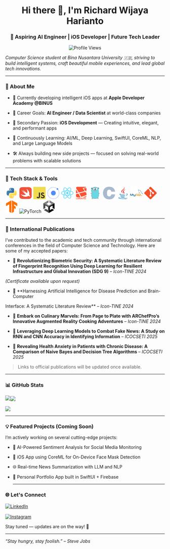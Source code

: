 <h1 align="center">Hi there 👋, I'm Richard Wijaya Harianto</h1>

<h3 align="center">🚀 Aspiring AI Engineer | iOS Developer | Future Tech Leader</h3>

<p align="center">

<img src="https://komarev.com/ghpvc/?username=richardwijaya04&label=Profile%20views&color=0e75b6&style=flat" alt="Profile Views" />

</p>

<p align="center">

<em>Computer Science student at Bina Nusantara University 🇮🇩, striving to build intelligent systems, craft beautiful mobile experiences, and lead global tech innovations.</em>

</p>

---

### 🚀 About Me

- 🔭 Currently developing intelligent iOS apps at **Apple Developer Academy @BINUS**

- 🎯 Career Goals: **AI Engineer / Data Scientist** at world-class companies

- 🍎 Secondary Passion: **iOS Development** — Creating intuitive, elegant, and performant apps

- 🧠 Continuously Learning: AI/ML, Deep Learning, SwiftUI, CoreML, NLP, and Large Language Models

- 🛠️ Always building new side projects — focused on solving real-world problems with scalable solutions

---

### 🧰 Tech Stack & Tools

<p align="left">

<img src="https://raw.githubusercontent.com/devicons/devicon/master/icons/python/python-original.svg" alt="Python" width="40" height="40"/>

<img src="https://raw.githubusercontent.com/devicons/devicon/master/icons/swift/swift-original.svg" alt="Swift" width="40" height="40"/>

<img src="https://raw.githubusercontent.com/devicons/devicon/master/icons/javascript/javascript-original.svg" alt="JavaScript" width="40" height="40"/>

<img src="https://raw.githubusercontent.com/devicons/devicon/master/icons/ionic/ionic-original.svg" alt="Ionic" width="40" height="40"/>

<img src="https://raw.githubusercontent.com/devicons/devicon/master/icons/react/react-original.svg" alt="React" width="40" height="40"/>

<img src="https://raw.githubusercontent.com/devicons/devicon/master/icons/laravel/laravel-plain-wordmark.svg" alt="Laravel" width="40" height="40"/>

<img src="https://raw.githubusercontent.com/devicons/devicon/master/icons/go/go-original.svg" alt="Go" width="40" height="40"/>

<img src="https://raw.githubusercontent.com/devicons/devicon/master/icons/c/c-original.svg" alt="C" width="40" height="40"/>

<img src="https://raw.githubusercontent.com/devicons/devicon/master/icons/java/java-original.svg" alt="Java" width="40" height="40"/>

<img src="https://raw.githubusercontent.com/devicons/devicon/master/icons/mysql/mysql-original-wordmark.svg" alt="MySQL" width="40" height="40"/>

<img src="https://raw.githubusercontent.com/devicons/devicon/master/icons/git/git-original.svg" alt="Git" width="40" height="40"/>

<img src="https://raw.githubusercontent.com/devicons/devicon/master/icons/tensorflow/tensorflow-original.svg" alt="TensorFlow" width="40" height="40"/>

<img src="https://www.vectorlogo.zone/logos/pytorch/pytorch-icon.svg" alt="PyTorch" width="40" height="40"/>

<img src="https://raw.githubusercontent.com/devicons/devicon/master/icons/unity/unity-original.svg" alt="Unity" width="40" height="40"/>

</p>

---

### 📝 International Publications

I’ve contributed to the academic and tech community through international conferences in the field of Computer Science and Technology. Here are some of my accepted papers:

- 📄 **Revolutionizing Biometric Security: A Systematic Literature Review of Fingerprint Recognition Using Deep Learning for Resilient Infrastructure and Global Innovation (SDG 9)** – *Icon-TINE 2024*

*(Certificate available upon request)*

- 📄 **Harnessing Artificial Intelligence for Disease Prediction and Brain-Computer

Interface: A Systematic Literature Review** – *Icon-TINE 2024*

- 📄 **Embark on Culinary Marvels: From Page to Plate with ARChefPro’s Innovative Augmented Reality Cooking Adventures** – *Icon-TINE 2024*

- 📄 **Leveraging Deep Learning Models to Combat Fake News: A Study on RNN and CNN Accuracy in Identifying Information** – *ICOCSETI 2025*

- 📄 **Revealing Health Anxiety in Patients with Chronic Disease: A Comparison of Naive Bayes and Decision Tree Algorithms** – *ICOCSETI 2025*

> Links to official publications will be updated once available.

---

### 📊 GitHub Stats

<p>

<img align="left" src="https://github-readme-stats.vercel.app/api/top-langs/?username=richardwijaya04&layout=compact&theme=tokyonight" />

</p>

<p>

<img align="center" src="https://github-readme-stats.vercel.app/api?username=richardwijaya04&show_icons=true&theme=tokyonight" />

</p>

<p>

<img align="center" src="https://github-readme-streak-stats.herokuapp.com?user=richardwijaya04&theme=tokyonight" />

</p>

---

### 💡 Featured Projects (Coming Soon)

I’m actively working on several cutting-edge projects:

- 🤖 AI-Powered Sentiment Analysis for Social Media Monitoring

- 📱 iOS App using CoreML for On-Device Face Mask Detection

- 🌐 Real-time News Summarization with LLM and NLP

- 🎯 Personal Portfolio App built in SwiftUI + Firebase

  ---

### 🌐 Let's Connect

<p align="left">

<a href="https://www.linkedin.com/in/richard-wijaya-harianto" target="blank"><img align="center" src="https://img.icons8.com/color/48/000000/linkedin.png" alt="LinkedIn" /></a>

<a href="https://instagram.com/richard_wijaya04" target="blank"><img align="center" src="https://img.icons8.com/color/48/000000/instagram-new.png" alt="Instagram" /></a>

</p>

Stay tuned — updates are on the way! 🚀

---

<em>“Stay hungry, stay foolish.” – Steve Jobs</em>

